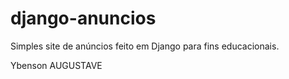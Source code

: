 # django-anuncios
Simples site de anúncios feito em Django para fins educacionais.

Ybenson AUGUSTAVE
